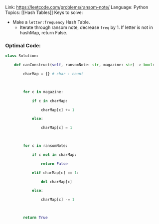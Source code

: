 Link: https://leetcode.com/problems/ransom-note/
Language: Python
Topics: [[Hash Tables]]
Keys to solve: 
- Make a `letter:frequency` Hash Table.
	- Iterate through ransom note, decrease `freq` by 1. If letter is not in hashMap, return False.

### Optimal Code:
```Python
class Solution:

    def canConstruct(self, ransomNote: str, magazine: str) -> bool:

        charMap = {} # char : count

  

        for c in magazine:

            if c in charMap:

                charMap[c] += 1

            else:

                charMap[c] = 1

  

        for c in ransomNote:

            if c not in charMap:

                return False

            elif charMap[c] == 1:

                del charMap[c]

            else:

                charMap[c] -= 1

  

        return True
```
